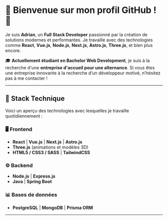 # 🌟 Bienvenue sur mon profil GitHub ! 🌟

Je suis **Adrian**, un **Full Stack Developer** passionné par la création de solutions modernes et performantes. Je travaille avec des technologies comme **React**, **Vue.js**, **Node.js**, **Next.js**, **Astro.js**, **Three.js**, et bien plus encore.

🎓 **Actuellement étudiant en Bachelor Web Development**, je suis à la recherche d'une **entreprise d'accueil pour une alternance**. Si vous êtes une entreprise innovante à la recherche d’un développeur motivé, n’hésitez pas à me contacter !

---

## 🚀 **Stack Technique**

Voici un aperçu des technologies avec lesquelles je travaille quotidiennement :

### 🖥️ **Frontend**
- **React** | **Vue.js** | **Next.js** | **Astro.js**
- **Three.js** (animations et modèles 3D)
- **HTML5 / CSS3 / SASS** | **TailwindCSS**

### ⚙️ **Backend**
- **Node.js** | **Express.js**
- **Java** | **Spring Boot**

### 📊 **Bases de données**
- **PostgreSQL** | **MongoDB** | **Prisma ORM**

---
